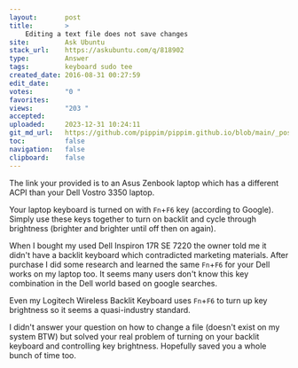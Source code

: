 ```yaml
---
layout:       post
title:        >
    Editing a text file does not save changes
site:         Ask Ubuntu
stack_url:    https://askubuntu.com/q/818902
type:         Answer
tags:         keyboard sudo tee
created_date: 2016-08-31 00:27:59
edit_date:    
votes:        "0 "
favorites:    
views:        "203 "
accepted:     
uploaded:     2023-12-31 10:24:11
git_md_url:   https://github.com/pippim/pippim.github.io/blob/main/_posts/2016/2016-08-31-Editing-a-text-file-does-not-save-changes.md
toc:          false
navigation:   false
clipboard:    false
---
```


The link your provided is to an Asus Zenbook laptop which has a different ACPI than your Dell Vostro 3350 laptop.

Your laptop keyboard is turned on with `Fn`+`F6` key (according to Google). Simply use these keys together to turn on backlit and cycle through brightness (brighter and brighter until off then on again).

When I bought my used Dell Inspiron 17R SE 7220 the owner told me it didn't have a backlit keyboard which contradicted marketing materials. After purchase I did some research and learned the same `Fn`+`F6` for your Dell works on my laptop too. It seems many users don't know this key combination in the Dell world based on google searches.

Even my Logitech Wireless Backlit Keyboard uses `Fn`+`F6` to turn up key brightness so it seems a quasi-industry standard. 

I didn't answer your question on how to change a file (doesn't exist on my system BTW) but solved your real problem of turning on your backlit keyboard and controlling key brightness. Hopefully saved you a whole bunch of time too.
